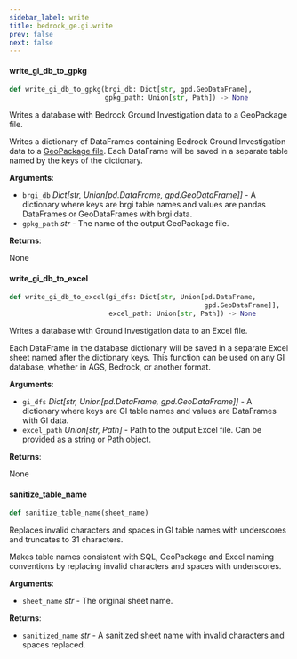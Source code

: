 ```yaml
---
sidebar_label: write
title: bedrock_ge.gi.write
prev: false
next: false
---
```


#### write\_gi\_db\_to\_gpkg

```python
def write_gi_db_to_gpkg(brgi_db: Dict[str, gpd.GeoDataFrame],
                        gpkg_path: Union[str, Path]) -> None
```

Writes a database with Bedrock Ground Investigation data to a GeoPackage file.

Writes a dictionary of DataFrames containing Bedrock Ground Investigation data to a
[GeoPackage file](https://www.geopackage.org/). Each DataFrame will be saved in a
separate table named by the keys of the dictionary.

**Arguments**:

- `brgi_db` _Dict[str, Union[pd.DataFrame, gpd.GeoDataFrame]]_ - A dictionary where
  keys are brgi table names and values are pandas DataFrames or GeoDataFrames
  with brgi data.
- `gpkg_path` _str_ - The name of the output GeoPackage file.
  

**Returns**:

  None

#### write\_gi\_db\_to\_excel

```python
def write_gi_db_to_excel(gi_dfs: Dict[str, Union[pd.DataFrame,
                                                 gpd.GeoDataFrame]],
                         excel_path: Union[str, Path]) -> None
```

Writes a database with Ground Investigation data to an Excel file.

Each DataFrame in the database dictionary will be saved in a separate Excel sheet named
after the dictionary keys. This function can be used on any GI database, whether in
AGS, Bedrock, or another format.

**Arguments**:

- `gi_dfs` _Dict[str, Union[pd.DataFrame, gpd.GeoDataFrame]]_ - A dictionary where
  keys are GI table names and values are DataFrames with GI data.
- `excel_path` _Union[str, Path]_ - Path to the output Excel file. Can be provided as a
  string or Path object.
  

**Returns**:

  None

#### sanitize\_table\_name

```python
def sanitize_table_name(sheet_name)
```

Replaces invalid characters and spaces in GI table names with underscores and truncates to 31 characters.

Makes table names consistent with SQL, GeoPackage and Excel naming conventions by
replacing invalid characters and spaces with underscores.

**Arguments**:

- `sheet_name` _str_ - The original sheet name.
  

**Returns**:

- `sanitized_name` _str_ - A sanitized sheet name with invalid characters and spaces replaced.

